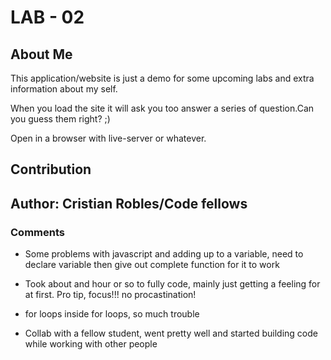 # LAB - 02  

## About Me

This application/website is just a demo for some upcoming labs and extra information about my self.

When you load the site it will ask you too answer a series of question.Can you guess them right? ;)

Open in a browser with live-server or whatever.

## Contribution

## **Author: Cristian Robles/Code fellows**

### Comments

- Some problems with javascript and adding up to a variable, need to declare variable then give out complete function for it to work  

- Took about and hour or so to fully code, mainly just getting a feeling for at first. Pro tip, focus!!! no procastination!
  
- for loops inside for loops, so much trouble 

- Collab with a fellow student, went pretty well and started building code while working with other people
